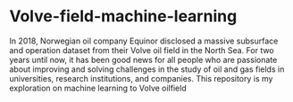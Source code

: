 # Volve-field-machine-learning
In 2018, Norwegian oil company Equinor disclosed a massive subsurface and operation dataset from their Volve oil field in the North Sea. For two years until now, it has been good news for all people who are passionate about improving and solving challenges in the study of oil and gas fields in universities, research institutions, and companies. This repository is my exploration on machine learning to Volve oilfield
